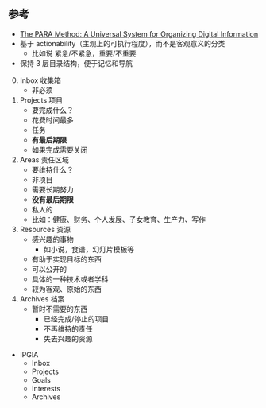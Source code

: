 ## 参考

- [The PARA Method: A Universal System for Organizing Digital Information](https://fortelabs.co/blog/para/)
- 基于 actionability（主观上的可执行程度），而不是客观意义的分类
  - 比如说 紧急/不紧急，重要/不重要
- 保持 3 层目录结构，便于记忆和导航

0. Inbox 收集箱
   - 非必须
1. Projects 项目
   - 要完成什么？
   - 花费时间最多
   - 任务
   - **有最后期限**
   - 如果完成需要关闭
2. Areas 责任区域
   - 要维持什么？
   - 非项目
   - 需要长期努力
   - **没有最后期限**
   - 私人的
   - 比如：健康、财务、个人发展、子女教育、生产力、写作
3. Resources 资源
   - 感兴趣的事物
     - 如小说，食谱，幻灯片模板等
   - 有助于实现目标的东西
   - 可以公开的
   - 具体的一种技术或者学科
   - 较为客观、原始的东西
4. Archives 档案
   - 暂时不需要的东西
     - 已经完成/停止的项目
     - 不再维持的责任
     - 失去兴趣的资源

- IPGIA
  - Inbox
  - Projects
  - Goals
  - Interests
  - Archives
